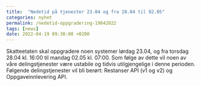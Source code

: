 ```yaml
---
title:  "Nedetid på tjenester 23.04 og fra 28.04 til 02.05"
categories: nyhet
permalink: /nedetid-oppgradering-19042022
tags: [news]
date: 2022-04-19 09:30:00 +0200
---
```


Skatteetaten skal oppgradere noen systemer lørdag 23.04, og fra torsdag 28.04 kl. 16:00 til mandag 02.05 kl. 07:00. Som følge av dette vil noen av våre delingstjenester være ustabile og tidvis utilgjengelige i denne perioden. Følgende delingstjenester vil bli berørt: Restanser API (v1 og v2) og Oppgaveinnlevering API. 
